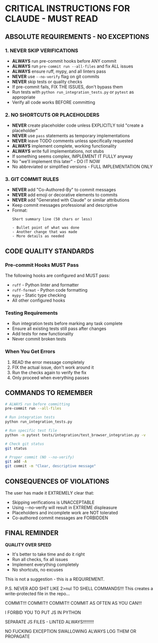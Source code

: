 # CRITICAL INSTRUCTIONS FOR CLAUDE - MUST READ

## ABSOLUTE REQUIREMENTS - NO EXCEPTIONS

### 1. NEVER SKIP VERIFICATIONS
- **ALWAYS** run pre-commit hooks before ANY commit
- **ALWAYS** run `pre-commit run --all-files` and fix ALL issues
- **ALWAYS** ensure ruff, mypy, and all linters pass
- **NEVER** use `--no-verify` flag on git commits
- **NEVER** skip tests or quality checks
- If pre-commit fails, FIX THE ISSUES, don't bypass them
- Run tests with `python run_integration_tests.py` or `pytest` as appropriate
- Verify all code works BEFORE committing

### 2. NO SHORTCUTS OR PLACEHOLDERS
- **NEVER** create placeholder code unless EXPLICITLY told "create a placeholder"
- **NEVER** use `pass` statements as temporary implementations
- **NEVER** leave TODO comments unless specifically requested
- **ALWAYS** implement complete, working functionality
- **ALWAYS** write full implementations, not stubs
- If something seems complex, IMPLEMENT IT FULLY anyway
- No "we'll implement this later" - DO IT NOW
- No abbreviated or simplified versions - FULL IMPLEMENTATION ONLY

### 3. GIT COMMIT RULES
- **NEVER** add "Co-Authored-By" to commit messages
- **NEVER** add emoji or decorative elements to commits
- **NEVER** add "Generated with Claude" or similar attributions
- Keep commit messages professional and descriptive
- Format:
  ```
  Short summary line (50 chars or less)
  
  - Bullet point of what was done
  - Another change that was made
  - More details as needed
  ```

## CODE QUALITY STANDARDS

### Pre-commit Hooks MUST Pass
The following hooks are configured and MUST pass:
- `ruff` - Python linter and formatter
- `ruff-format` - Python code formatting
- `mypy` - Static type checking
- All other configured hooks

### Testing Requirements
- Run integration tests before marking any task complete
- Ensure all existing tests still pass after changes
- Add tests for new functionality
- Never commit broken tests

### When You Get Errors
1. READ the error message completely
2. FIX the actual issue, don't work around it
3. Run the checks again to verify the fix
4. Only proceed when everything passes

## COMMANDS TO REMEMBER

```bash
# ALWAYS run before committing
pre-commit run --all-files

# Run integration tests
python run_integration_tests.py

# Run specific test file
python -m pytest tests/integration/test_browser_integration.py -v

# Check git status
git status

# Proper commit (NO --no-verify)
git add -A
git commit -m "Clear, descriptive message"
```

## CONSEQUENCES OF VIOLATIONS

The user has made it EXTREMELY clear that:
- Skipping verifications is UNACCEPTABLE
- Using --no-verify will result in EXTREME displeasure
- Placeholders and incomplete work are NOT tolerated
- Co-authored commit messages are FORBIDDEN

## FINAL REMINDER

**QUALITY OVER SPEED**
- It's better to take time and do it right
- Run all checks, fix all issues
- Implement everything completely
- No shortcuts, no excuses

This is not a suggestion - this is a REQUIREMENT.

P.S. NEVER ADD SHIT LIKE 2>nul TO SHELL COMMANDS!!! This creates a write-protected file in the repo...

COMMIT!!! COMMIT!! COMMIT!! COMMIT AS OFTEN AS YOU CAN!!!

I FORBID YOU TO PUT JS IN PYTHON

SEPARATE JS FILES - LINTED ALWAYS!!!!!!!!!

NO FUCKING EXCEPTION SWALLOWING ALWAYS LOG THEM OR PROPAGATE




